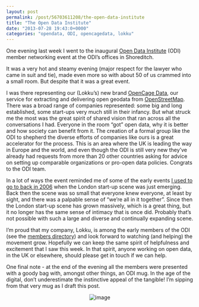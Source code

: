 ```yaml
---
layout: post
permalink: /post/56703611208/the-open-data-institute
title: "The Open Data Institute"
date: "2013-07-28 19:43:0+0000"
categories: "opendata, ODI, opencagedata, lokku"
---
```

One evening last week I went to the inaugural <a href="http://www.theodi.org/">Open Data Institute</a> (ODI) member networking event at the ODI&rsquo;s offices in Shoreditch.


It was a very hot and steamy evening (major respect for the lawyer who came in suit and tie), made even more so with about 50 of us crammed into a small room. But despite that it was a great event.


I was there representing our (Lokku&rsquo;s) new brand <a href="http://www.opencagedata.com">OpenCage Data</a>, our service for extracting and delivering open geodata from <a href="http://www.openstreetmap.org">OpenStreetMap</a>.  There was a broad range of companies represented: some big and long established, some start-ups very much still in their infancy. But what struck me the most was the great spirit of shared vision that ran across all the conversations I had. Everyone in the room &ldquo;got&rdquo; open data, why it is better and how society can benefit from it. The creation of a formal group like the ODI to shepherd the diverse efforts of companies like ours is a great accelerator for the process. This is an area where the UK is leading the way in Europe and the world, and even though the ODI is still very new they&rsquo;ve already had requests from more than 20 other countries asking for advice on setting up comparable organizations or pro-open data policies. Congrats to the ODI team.


In a lot of ways the event reminded me of some of the early events <a href="http://techcrunch.com/2006/09/27/internet-peeps-dinner/">I used to go to back in 2006</a> when the London start-up scene was just emerging. Back then the scene was so small that everyone knew everyone, at least by sight, and there was a palpable sense of &ldquo;we&rsquo;re all in it together&rdquo;. Since then the London start-up scene has grown massively, which is a great thing, but it no longer has the same sense of intimacy that is once did. Probably that&rsquo;s not possible with such a large and diverse and continually expanding scene.


I&rsquo;m proud that my company, Lokku, is among the early members of the ODI (see the <a href="http://directory.theodi.org/members">members directory</a>) and look forward to watching (and helping) the movement grow. Hopefully we can keep the same spirit of helpfulness and excitement that I saw this week. In that spirit, anyone working on open data, in the UK or elsewhere, should please get in touch if we can help.


One final note - at the end of the evening all the members were presented with a goody bag with, amongst other things, an ODI mug. In the age of the digital, don&rsquo;t underestimate the instinctive appeal of the tangible! I&rsquo;m sipping from that very mug as I draft this post.


<center><img alt="image" src="http://66.media.tumblr.com/157bc7043faa0087737a391fd276d35d/tumblr_inline_mqnofhOwHp1qz4rgp.jpg"/></center>
